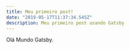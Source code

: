 ```yaml
---
title: Meu primeiro post!
date: "2019-05-17T11:37:34.545Z"
description: Meu primeiro post usando Gatsby
---
```


Olá Mundo Gatsby.
